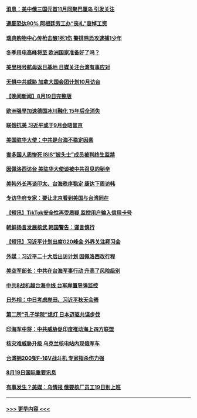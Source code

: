 #### [消息：美中俄三国元首11月同聚巴厘岛 引发关注](../pages/prog202/a103507127.md?t=08201801) 
#### [通膨恐达90% 阿根廷劳工办“丧礼”哀悼工资](../pages/prog202/a103507096.md?t=08201801) 
#### [瑞典购物中心传枪击酿1死1伤 警排除恐攻逮捕1少年](../pages/prog202/a103507077.md?t=08201801) 
#### [冬季用电高峰将至 欧洲国家准备好了吗？](../pages/prog202/a103507030.md?t=08201801) 
#### [美里根号航母返日基地 日媒关注台湾有事应对](../pages/prog202/a103506943.md?t=08201801) 
#### [无惧中共威胁 加拿大国会团计划10月访台](../pages/prog202/a103506947.md?t=08201801) 
#### [【晚间新闻】8月19日完整版](../pages/prog202/a103506911.md?t=08201801) 
#### [欧洲强旱加速德国冰川融化 15年后全消失](../pages/prog202/a103506802.md?t=08201801) 
#### [联俄抗美 习近平或于9月会晤普京](../pages/prog202/a103506798.md?t=08201801) 
#### [美国驻华大使：中共是台海不稳定因素](../pages/prog202/a103506794.md?t=08201801) 
#### [害多国人质惨死  ISIS“披头士”成员被判终生监禁](../pages/prog202/a103506633.md?t=08201801) 
#### [因佩洛西访台 美驻华大使谈被中共召见的秘辛](../pages/prog202/a103506624.md?t=08201801) 
#### [美韩外长再谈印太、台海秩序稳定 康达下周访韩](../pages/prog202/a103506491.md?t=08201801) 
#### [专访华府专家：要让北京看到美国与台湾同在](../pages/prog202/a103506503.md?t=08201801) 
#### [【短讯】TikTok安全性再受质疑 监控用户输入信用卡号](../pages/prog202/a103506507.md?t=08201801) 
#### [朝鲜扬言发展核武 韩国警告：谨言慎行](../pages/prog202/a103506499.md?t=08201801) 
#### [【短讯】习近平计划出席G20峰会 外界关注拜习会](../pages/prog202/a103506525.md?t=08201801) 
#### [外媒：习近平二十大后出访计划 因佩洛西改行程](../pages/prog202/a103506411.md?t=08201801) 
#### [美空军部长：中共在台海军事行动 升高了风险级别](../pages/prog202/a103506380.md?t=08201801) 
#### [中共8战机越台海中线 台军岸置导弹监控](../pages/prog202/a103506367.md?t=08201801) 
#### [日外相：中日考虑岸田、习近平秋天会晤](../pages/prog202/a103506353.md?t=08201801) 
#### [第二所“孔子学院”熄灯 日本迈驱共谍步伐](../pages/prog202/a103506231.md?t=08201801) 
#### [印海军中将：中共威胁促印度推动海上四方联盟](../pages/prog202/a103506219.md?t=08201801) 
#### [核灾难威胁升级 乌克兰核电站内现俄军车](../pages/prog202/a103506214.md?t=08201801) 
#### [台湾拥200架F-16V战斗机 专家指杀伤力强](../pages/prog202/a103506207.md?t=08201801) 
#### [8月19日国际重要讯息](../pages/prog202/a103506223.md?t=08201801) 
#### [有事发生？美媒：乌情报 俄要核厂员工19日别上班](../pages/prog202/a103506157.md?t=08201801) 

----
#### [ >>> 更早内容 <<< ](../indexes/prog202-earlier.md)

